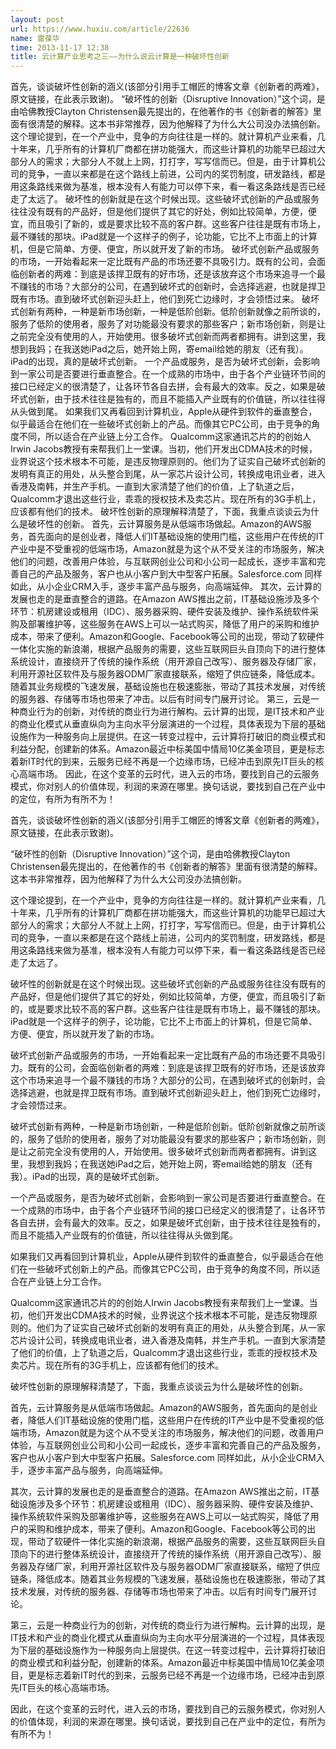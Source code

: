 ```yaml
---
layout: post
url: https://www.huxiu.com/article/22636
name: 雷葆华
time: 2013-11-17 12:38
title: 云计算产业思考之三——为什么说云计算是一种破坏性创新
---
```

首先，谈谈破坏性创新的涵义(该部分引用手工帽匠的博客文章《创新者的两难》，原文链接，在此表示致谢)。 “破坏性的创新（Disruptive Innovation）”这个词，是由哈佛教授Clayton Christensen最先提出的，在他著作的书《创新者的解答》里面有很清楚的解释。这本书非常推荐，因为他解释了为什么大公司没办法搞创新。 这个理论提到，在一个产业中，竞争的方向往往是一样的。就计算机产业来看，几十年来，几乎所有的计算机厂商都在拼功能强大，而这些计算机的功能早已超过大部分人的需求；大部分人不就上上网，打打字，写写信而已。但是，由于计算机公司的竞争，一直以来都是在这个路线上前进，公司内的奖罚制度，研发路线，都是用这条路线来做为基准，根本没有人有能力可以停下来，看一看这条路线是否已经走了太远了。 破坏性的创新就是在这个时候出现。这些破坏式创新的产品或服务往往没有既有的产品好，但是他们提供了其它的好处，例如比较简单，方便，便宜，而且吸引了新的，或是要求比较不高的客户群。这些客户往往是既有市场上，最不赚钱的那块。iPad就是一个这样子的例子，论功能，它比不上市面上的计算机，但是它简单、方便、便宜，所以就开发了新的市场。 破坏式创新产品或服务的市场，一开始看起来一定比既有产品的市场还要不具吸引力。既有的公司，会面临创新者的两难：到底是该捍卫既有的好市场，还是该放弃这个市场来追寻一个最不赚钱的市场？大部分的公司，在遇到破坏式的创新时，会选择逃避，也就是捍卫既有市场。直到破坏式创新迎头赶上，他们到死亡边缘时，才会领悟过来。 破坏式创新有两种，一种是新市场创新，一种是低阶创新。低阶创新就像之前所谈的，服务了低阶的使用者，服务了对功能最没有要求的那些客户；新市场创新，则是让之前完全没有使用的人，开始使用。很多破坏式创新而两者都拥有。讲到这里，我想到我妈；在我送她iPad之后，她开始上网，寄email给她的朋友（还有我）。iPad的出现，真的是破坏式创新。 一个产品或服务，是否为破坏式创新，会影响到一家公司是否要进行垂直整合。在一个成熟的市场中，由于各个产业链环节间的接口已经定义的很清楚了，让各环节各自去拼，会有最大的效率。反之，如果是破坏式创新，由于技术往往是独有的，而且不能插入产业既有的价值链，所以往往得从头做到尾。 如果我们又再看回到计算机业，Apple从硬件到软件的垂直整合，似乎最适合在他们在一些破坏式创新上的产品。而像其它PC公司，由于竞争的角度不同，所以适合在产业链上分工合作。 Qualcomm这家通讯芯片的的创始人Irwin Jacobs教授有来帮我们上一堂课。当初，他们开发出CDMA技术的时候，业界说这个技术根本不可能，是违反物理原则的。他们为了证实自己破坏式创新的发明有真正的用处，从头整合到尾，从一家芯片设计公司，转换成电讯业者，进入香港及南韩，并生产手机。一直到大家清楚了他们的价值，上了轨道之后，Qualcomm才退出这些行业，乖乖的授权技术及卖芯片。现在所有的3G手机上，应该都有他们的技术。 破坏性创新的原理解释清楚了，下面，我重点谈谈云为什么是破坏性的创新。 首先，云计算服务是从低端市场做起。Amazon的AWS服务，首先面向的是创业者，降低人们IT基础设施的使用门槛，这些用户在传统的IT产业中是不受重视的低端市场，Amazon就是为这个从不受关注的市场服务，解决他们的问题，改善用户体验，与互联网创业公司和小公司一起成长，逐步丰富和完善自己的产品及服务，客户也从小客户到大中型客户拓展。Salesforce.com 同样如此，从小企业CRM入手，逐步丰富产品与服务，向高端延伸。 其次，云计算的发展也走的是垂直整合的道路。在Amazon AWS推出之前，IT基础设施涉及多个环节：机房建设或租用（IDC）、服务器采购、硬件安装及维护、操作系统软件采购及部署维护等，这些服务在AWS上可以一站式购买，降低了用户的采购和维护成本，带来了便利。Amazon和Google、Facebook等公司的出现，带动了软硬件一体化实施的新浪潮，根据产品服务的需要，这些互联网巨头自顶向下的进行整体系统设计，直接绕开了传统的操作系统（用开源自己改写）、服务器及存储厂家，利用开源社区软件及与服务器ODM厂家直接联系，缩短了供应链条，降低成本。随着其业务规模的飞速发展，基础设施也在极速膨胀，带动了其技术发展，对传统的服务器、存储等市场也带来了冲击。以后有时间专门展开讨论。 第三，云是一种商业行为的创新，对传统的商业行为进行解构。云计算的出现，是IT技术和产业的商业化模式从垂直纵向为主向水平分层演进的一个过程，具体表现为下层的基础设施作为一种服务向上层提供。在这一转变过程中，云计算将打破旧的商业模式和利益分配，创建新的体系。Amazon最近中标美国中情局10亿美金项目，更是标志着新IT时代的到来，云服务已经不再是一个边缘市场，已经冲击到原先IT巨头的核心高端市场。 因此，在这个变革的云时代，进入云的市场，要找到自己的云服务模式，你对别人的价值体现，利润的来源在哪里。换句话说，要找到自己在产业中的定位，有所为有所不为！

首先，谈谈破坏性创新的涵义(该部分引用手工帽匠的博客文章《创新者的两难》，原文链接，在此表示致谢)。

“破坏性的创新（Disruptive Innovation）”这个词，是由哈佛教授Clayton Christensen最先提出的，在他著作的书《创新者的解答》里面有很清楚的解释。这本书非常推荐，因为他解释了为什么大公司没办法搞创新。

这个理论提到，在一个产业中，竞争的方向往往是一样的。就计算机产业来看，几十年来，几乎所有的计算机厂商都在拼功能强大，而这些计算机的功能早已超过大部分人的需求；大部分人不就上上网，打打字，写写信而已。但是，由于计算机公司的竞争，一直以来都是在这个路线上前进，公司内的奖罚制度，研发路线，都是用这条路线来做为基准，根本没有人有能力可以停下来，看一看这条路线是否已经走了太远了。

破坏性的创新就是在这个时候出现。这些破坏式创新的产品或服务往往没有既有的产品好，但是他们提供了其它的好处，例如比较简单，方便，便宜，而且吸引了新的，或是要求比较不高的客户群。这些客户往往是既有市场上，最不赚钱的那块。iPad就是一个这样子的例子，论功能，它比不上市面上的计算机，但是它简单、方便、便宜，所以就开发了新的市场。

破坏式创新产品或服务的市场，一开始看起来一定比既有产品的市场还要不具吸引力。既有的公司，会面临创新者的两难：到底是该捍卫既有的好市场，还是该放弃这个市场来追寻一个最不赚钱的市场？大部分的公司，在遇到破坏式的创新时，会选择逃避，也就是捍卫既有市场。直到破坏式创新迎头赶上，他们到死亡边缘时，才会领悟过来。

破坏式创新有两种，一种是新市场创新，一种是低阶创新。低阶创新就像之前所谈的，服务了低阶的使用者，服务了对功能最没有要求的那些客户；新市场创新，则是让之前完全没有使用的人，开始使用。很多破坏式创新而两者都拥有。讲到这里，我想到我妈；在我送她iPad之后，她开始上网，寄email给她的朋友（还有我）。iPad的出现，真的是破坏式创新。

一个产品或服务，是否为破坏式创新，会影响到一家公司是否要进行垂直整合。在一个成熟的市场中，由于各个产业链环节间的接口已经定义的很清楚了，让各环节各自去拼，会有最大的效率。反之，如果是破坏式创新，由于技术往往是独有的，而且不能插入产业既有的价值链，所以往往得从头做到尾。

如果我们又再看回到计算机业，Apple从硬件到软件的垂直整合，似乎最适合在他们在一些破坏式创新上的产品。而像其它PC公司，由于竞争的角度不同，所以适合在产业链上分工合作。

Qualcomm这家通讯芯片的的创始人Irwin Jacobs教授有来帮我们上一堂课。当初，他们开发出CDMA技术的时候，业界说这个技术根本不可能，是违反物理原则的。他们为了证实自己破坏式创新的发明有真正的用处，从头整合到尾，从一家芯片设计公司，转换成电讯业者，进入香港及南韩，并生产手机。一直到大家清楚了他们的价值，上了轨道之后，Qualcomm才退出这些行业，乖乖的授权技术及卖芯片。现在所有的3G手机上，应该都有他们的技术。

破坏性创新的原理解释清楚了，下面，我重点谈谈云为什么是破坏性的创新。

首先，云计算服务是从低端市场做起。Amazon的AWS服务，首先面向的是创业者，降低人们IT基础设施的使用门槛，这些用户在传统的IT产业中是不受重视的低端市场，Amazon就是为这个从不受关注的市场服务，解决他们的问题，改善用户体验，与互联网创业公司和小公司一起成长，逐步丰富和完善自己的产品及服务，客户也从小客户到大中型客户拓展。Salesforce.com 同样如此，从小企业CRM入手，逐步丰富产品与服务，向高端延伸。

其次，云计算的发展也走的是垂直整合的道路。在Amazon AWS推出之前，IT基础设施涉及多个环节：机房建设或租用（IDC）、服务器采购、硬件安装及维护、操作系统软件采购及部署维护等，这些服务在AWS上可以一站式购买，降低了用户的采购和维护成本，带来了便利。Amazon和Google、Facebook等公司的出现，带动了软硬件一体化实施的新浪潮，根据产品服务的需要，这些互联网巨头自顶向下的进行整体系统设计，直接绕开了传统的操作系统（用开源自己改写）、服务器及存储厂家，利用开源社区软件及与服务器ODM厂家直接联系，缩短了供应链条，降低成本。随着其业务规模的飞速发展，基础设施也在极速膨胀，带动了其技术发展，对传统的服务器、存储等市场也带来了冲击。以后有时间专门展开讨论。

第三，云是一种商业行为的创新，对传统的商业行为进行解构。云计算的出现，是IT技术和产业的商业化模式从垂直纵向为主向水平分层演进的一个过程，具体表现为下层的基础设施作为一种服务向上层提供。在这一转变过程中，云计算将打破旧的商业模式和利益分配，创建新的体系。Amazon最近中标美国中情局10亿美金项目，更是标志着新IT时代的到来，云服务已经不再是一个边缘市场，已经冲击到原先IT巨头的核心高端市场。

因此，在这个变革的云时代，进入云的市场，要找到自己的云服务模式，你对别人的价值体现，利润的来源在哪里。换句话说，要找到自己在产业中的定位，有所为有所不为！

